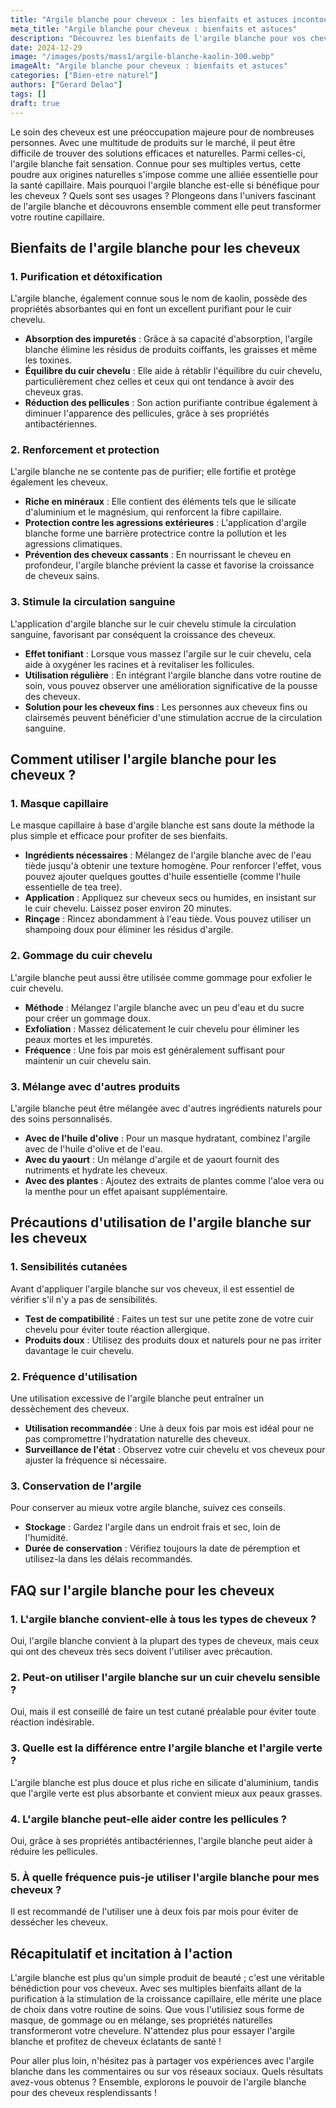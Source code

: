 ```yaml
---
title: "Argile blanche pour cheveux : les bienfaits et astuces incontournables"
meta_title: "Argile blanche pour cheveux : bienfaits et astuces"
description: "Découvrez les bienfaits de l'argile blanche pour vos cheveux et des astuces pour l'utiliser au quotidien. Une solution naturelle pour des cheveux en santé."
date: 2024-12-29
image: "/images/posts/mass1/argile-blanche-kaolin-300.webp"
imageAlt: "Argile blanche pour cheveux : bienfaits et astuces"
categories: ["Bien-etre naturel"]
authors: ["Gerard Delao"]
tags: []
draft: true
---
```


Le soin des cheveux est une préoccupation majeure pour de nombreuses personnes. Avec une multitude de produits sur le marché, il peut être difficile de trouver des solutions efficaces et naturelles. Parmi celles-ci, l'argile blanche fait sensation. Connue pour ses multiples vertus, cette poudre aux origines naturelles s'impose comme une alliée essentielle pour la santé capillaire. Mais pourquoi l'argile blanche est-elle si bénéfique pour les cheveux ? Quels sont ses usages ? Plongeons dans l'univers fascinant de l'argile blanche et découvrons ensemble comment elle peut transformer votre routine capillaire.

## Bienfaits de l'argile blanche pour les cheveux

### 1. Purification et détoxification

L'argile blanche, également connue sous le nom de kaolin, possède des propriétés absorbantes qui en font un excellent purifiant pour le cuir chevelu.

- **Absorption des impuretés** : Grâce à sa capacité d'absorption, l'argile blanche élimine les résidus de produits coiffants, les graisses et même les toxines.
- **Équilibre du cuir chevelu** : Elle aide à rétablir l'équilibre du cuir chevelu, particulièrement chez celles et ceux qui ont tendance à avoir des cheveux gras.
- **Réduction des pellicules** : Son action purifiante contribue également à diminuer l'apparence des pellicules, grâce à ses propriétés antibactériennes.

### 2. Renforcement et protection

L'argile blanche ne se contente pas de purifier; elle fortifie et protège également les cheveux.

- **Riche en minéraux** : Elle contient des éléments tels que le silicate d'aluminium et le magnésium, qui renforcent la fibre capillaire.
- **Protection contre les agressions extérieures** : L'application d'argile blanche forme une barrière protectrice contre la pollution et les agressions climatiques.
- **Prévention des cheveux cassants** : En nourrissant le cheveu en profondeur, l'argile blanche prévient la casse et favorise la croissance de cheveux sains.

### 3. Stimule la circulation sanguine

L'application d'argile blanche sur le cuir chevelu stimule la circulation sanguine, favorisant par conséquent la croissance des cheveux.

- **Effet tonifiant** : Lorsque vous massez l'argile sur le cuir chevelu, cela aide à oxygéner les racines et à revitaliser les follicules.
- **Utilisation régulière** : En intégrant l'argile blanche dans votre routine de soin, vous pouvez observer une amélioration significative de la pousse des cheveux.
- **Solution pour les cheveux fins** : Les personnes aux cheveux fins ou clairsemés peuvent bénéficier d'une stimulation accrue de la circulation sanguine.

## Comment utiliser l'argile blanche pour les cheveux ?

### 1. Masque capillaire

Le masque capillaire à base d'argile blanche est sans doute la méthode la plus simple et efficace pour profiter de ses bienfaits.

- **Ingrédients nécessaires** : Mélangez de l'argile blanche avec de l'eau tiède jusqu'à obtenir une texture homogène. Pour renforcer l'effet, vous pouvez ajouter quelques gouttes d'huile essentielle (comme l'huile essentielle de tea tree).
- **Application** : Appliquez sur cheveux secs ou humides, en insistant sur le cuir chevelu. Laissez poser environ 20 minutes.
- **Rinçage** : Rincez abondamment à l'eau tiède. Vous pouvez utiliser un shampoing doux pour éliminer les résidus d'argile.

### 2. Gommage du cuir chevelu

L'argile blanche peut aussi être utilisée comme gommage pour exfolier le cuir chevelu.

- **Méthode** : Mélangez l'argile blanche avec un peu d'eau et du sucre pour créer un gommage doux.
- **Exfoliation** : Massez délicatement le cuir chevelu pour éliminer les peaux mortes et les impuretés.
- **Fréquence** : Une fois par mois est généralement suffisant pour maintenir un cuir chevelu sain.

### 3. Mélange avec d'autres produits

L'argile blanche peut être mélangée avec d'autres ingrédients naturels pour des soins personnalisés.

- **Avec de l'huile d'olive** : Pour un masque hydratant, combinez l'argile avec de l'huile d'olive et de l'eau.
- **Avec du yaourt** : Un mélange d'argile et de yaourt fournit des nutriments et hydrate les cheveux.
- **Avec des plantes** : Ajoutez des extraits de plantes comme l'aloe vera ou la menthe pour un effet apaisant supplémentaire.

## Précautions d'utilisation de l'argile blanche sur les cheveux

### 1. Sensibilités cutanées

Avant d'appliquer l'argile blanche sur vos cheveux, il est essentiel de vérifier s'il n'y a pas de sensibilités.

- **Test de compatibilité** : Faites un test sur une petite zone de votre cuir chevelu pour éviter toute réaction allergique.
- **Produits doux** : Utilisez des produits doux et naturels pour ne pas irriter davantage le cuir chevelu.

### 2. Fréquence d'utilisation

Une utilisation excessive de l'argile blanche peut entraîner un dessèchement des cheveux.

- **Utilisation recommandée** : Une à deux fois par mois est idéal pour ne pas compromettre l'hydratation naturelle des cheveux.
- **Surveillance de l'état** : Observez votre cuir chevelu et vos cheveux pour ajuster la fréquence si nécessaire.

### 3. Conservation de l'argile

Pour conserver au mieux votre argile blanche, suivez ces conseils.

- **Stockage** : Gardez l'argile dans un endroit frais et sec, loin de l'humidité.
- **Durée de conservation** : Vérifiez toujours la date de péremption et utilisez-la dans les délais recommandés.

## FAQ sur l'argile blanche pour les cheveux

### 1. L'argile blanche convient-elle à tous les types de cheveux ?

Oui, l'argile blanche convient à la plupart des types de cheveux, mais ceux qui ont des cheveux très secs doivent l'utiliser avec précaution.

### 2. Peut-on utiliser l'argile blanche sur un cuir chevelu sensible ?

Oui, mais il est conseillé de faire un test cutané préalable pour éviter toute réaction indésirable.

### 3. Quelle est la différence entre l'argile blanche et l'argile verte ?

L'argile blanche est plus douce et plus riche en silicate d'aluminium, tandis que l'argile verte est plus absorbante et convient mieux aux peaux grasses.

### 4. L'argile blanche peut-elle aider contre les pellicules ?

Oui, grâce à ses propriétés antibactériennes, l'argile blanche peut aider à réduire les pellicules.

### 5. À quelle fréquence puis-je utiliser l'argile blanche pour mes cheveux ?

Il est recommandé de l'utiliser une à deux fois par mois pour éviter de dessécher les cheveux.

## Récapitulatif et incitation à l'action

L'argile blanche est plus qu'un simple produit de beauté ; c'est une véritable bénédiction pour vos cheveux. Avec ses multiples bienfaits allant de la purification à la stimulation de la croissance capillaire, elle mérite une place de choix dans votre routine de soins. Que vous l'utilisiez sous forme de masque, de gommage ou en mélange, ses propriétés naturelles transformeront votre chevelure. N'attendez plus pour essayer l'argile blanche et profitez de cheveux éclatants de santé !

Pour aller plus loin, n'hésitez pas à partager vos expériences avec l'argile blanche dans les commentaires ou sur vos réseaux sociaux. Quels résultats avez-vous obtenus ? Ensemble, explorons le pouvoir de l'argile blanche pour des cheveux resplendissants !


